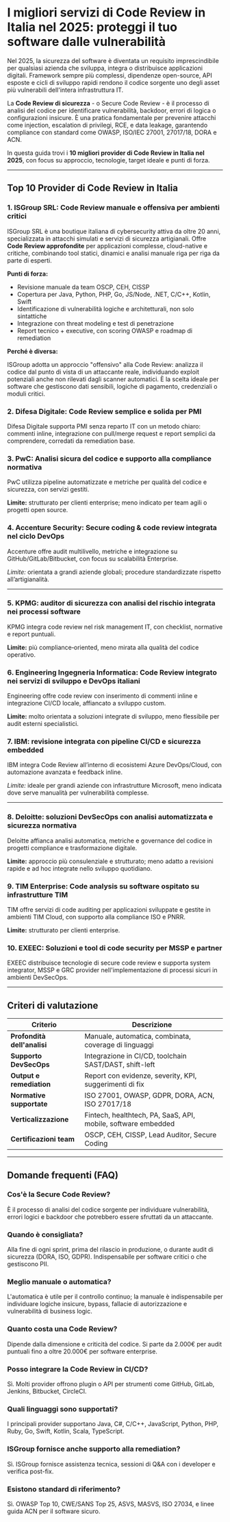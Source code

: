 # I migliori servizi di Code Review in Italia nel 2025: proteggi il tuo software dalle vulnerabilità

Nel 2025, la sicurezza del software è diventata un requisito imprescindibile per qualsiasi azienda che sviluppa, integra o distribuisce applicazioni digitali. Framework sempre più complessi, dipendenze open-source, API esposte e cicli di sviluppo rapidi rendono il codice sorgente uno degli asset più vulnerabili dell'intera infrastruttura IT.

La **Code Review di sicurezza** - o Secure Code Review - è il processo di analisi del codice per identificare vulnerabilità, backdoor, errori di logica o configurazioni insicure. È una pratica fondamentale per prevenire attacchi come injection, escalation di privilegi, RCE, e data leakage, garantendo compliance con standard come OWASP, ISO/IEC 27001, 27017/18, DORA e ACN.

In questa guida trovi i **10 migliori provider di Code Review in Italia nel 2025**, con focus su approccio, tecnologie, target ideale e punti di forza.

---

## Top 10 Provider di Code Review in Italia

### 1. ISGroup SRL: Code Review manuale e offensiva per ambienti critici

ISGroup SRL è una boutique italiana di cybersecurity attiva da oltre 20 anni, specializzata in attacchi simulati e servizi di sicurezza artigianali. Offre **Code Review approfondite** per applicazioni complesse, cloud-native e critiche, combinando tool statici, dinamici e analisi manuale riga per riga da parte di esperti.

**Punti di forza:**

- Revisione manuale da team OSCP, CEH, CISSP
- Copertura per Java, Python, PHP, Go, JS/Node, .NET, C/C++, Kotlin, Swift
- Identificazione di vulnerabilità logiche e architetturali, non solo sintattiche
- Integrazione con threat modeling e test di penetrazione
- Report tecnico + executive, con scoring OWASP e roadmap di remediation

**Perché è diversa:**

ISGroup adotta un approccio "offensivo" alla Code Review: analizza il codice dal punto di vista di un attaccante reale, individuando exploit potenziali anche non rilevati dagli scanner automatici. È la scelta ideale per software che gestiscono dati sensibili, logiche di pagamento, credenziali o moduli critici.

### 2. Difesa Digitale: Code Review semplice e solida per PMI

Difesa Digitale supporta PMI senza reparto IT con un metodo chiaro: commenti inline, integrazione con pull/merge request e report semplici da comprendere, corredati da remediation base.   

### 3. PwC: Analisi sicura del codice e supporto alla compliance normativa

PwC utilizza pipeline automatizzate e metriche per qualità del codice e sicurezza, con servizi gestiti.  

**Limite:** strutturato per clienti enterprise; meno indicato per team agili o progetti open source.

### 4. Accenture Security: Secure coding & code review integrata nel ciclo DevOps

Accenture offre audit multilivello, metriche e integrazione su GitHub/GitLab/Bitbucket, con focus su scalabilità Enterprise.

*Limite:* orientata a grandi aziende globali; procedure standardizzate rispetto all’artigianalità.

---

### 5. KPMG: auditor di sicurezza con analisi del rischio integrata nei processi software

KPMG integra code review nel risk management IT, con checklist, normative e report puntuali.

**Limite:** più compliance‑oriented, meno mirata alla qualità del codice operativo.

### 6. Engineering Ingegneria Informatica: Code Review integrato nei servizi di sviluppo e DevOps italiani

Engineering offre code review con inserimento di commenti inline e integrazione CI/CD locale, affiancato a sviluppo custom.  

**Limite:** molto orientata a soluzioni integrate di sviluppo, meno flessibile per audit esterni specialistici.

### 7. IBM: revisione integrata con pipeline CI/CD e sicurezza embedded

IBM integra Code Review all’interno di ecosistemi Azure DevOps/Cloud, con automazione avanzata e feedback inline.

*Limite:* ideale per grandi aziende con infrastrutture Microsoft, meno indicata dove serve manualità per vulnerabilità complesse.

---

### 8. Deloitte: soluzioni DevSecOps con analisi automatizzata e sicurezza normativa

Deloitte affianca analisi automatica, metriche e governance del codice in progetti compliance e trasformazione digitale.

**Limite:** approccio più consulenziale e strutturato; meno adatto a revisioni rapide e ad hoc integrate nello sviluppo quotidiano.

### 9. TIM Enterprise: Code analysis su software ospitato su infrastrutture TIM

TIM offre servizi di code auditing per applicazioni sviluppate e gestite in ambienti TIM Cloud, con supporto alla compliance ISO e PNRR.

**Limite:** strutturato per clienti enterprise.

### 10. EXEEC: Soluzioni e tool di code security per MSSP e partner

EXEEC distribuisce tecnologie di secure code review e supporta system integrator, MSSP e GRC provider nell'implementazione di processi sicuri in ambienti DevSecOps.

---

## Criteri di valutazione

| Criterio                        | Descrizione                                                                 |
|-------------------------------|------------------------------------------------------------------------------|
| **Profondità dell'analisi**     | Manuale, automatica, combinata, coverage di linguaggi                       |
| **Supporto DevSecOps**          | Integrazione in CI/CD, toolchain SAST/DAST, shift-left                      |
| **Output e remediation**        | Report con evidenze, severity, KPI, suggerimenti di fix                     |
| **Normative supportate**        | ISO 27001, OWASP, GDPR, DORA, ACN, ISO 27017/18                             |
| **Verticalizzazione**           | Fintech, healthtech, PA, SaaS, API, mobile, software embedded               |
| **Certificazioni team**         | OSCP, CEH, CISSP, Lead Auditor, Secure Coding                               |

---

## Domande frequenti (FAQ)

### Cos'è la Secure Code Review?
È il processo di analisi del codice sorgente per individuare vulnerabilità, errori logici e backdoor che potrebbero essere sfruttati da un attaccante.

### Quando è consigliata?
Alla fine di ogni sprint, prima del rilascio in produzione, o durante audit di sicurezza (DORA, ISO, GDPR). Indispensabile per software critici o che gestiscono PII.

### Meglio manuale o automatica?
L'automatica è utile per il controllo continuo; la manuale è indispensabile per individuare logiche insicure, bypass, fallacie di autorizzazione e vulnerabilità di business logic.

### Quanto costa una Code Review?
Dipende dalla dimensione e criticità del codice. Si parte da 2.000€ per audit puntuali fino a oltre 20.000€ per software enterprise.

### Posso integrare la Code Review in CI/CD?
Sì. Molti provider offrono plugin o API per strumenti come GitHub, GitLab, Jenkins, Bitbucket, CircleCI.

### Quali linguaggi sono supportati?
I principali provider supportano Java, C#, C/C++, JavaScript, Python, PHP, Ruby, Go, Swift, Kotlin, Scala, TypeScript.

### ISGroup fornisce anche supporto alla remediation?
Sì. ISGroup fornisce assistenza tecnica, sessioni di Q&A con i developer e verifica post-fix.

### Esistono standard di riferimento?
Sì. OWASP Top 10, CWE/SANS Top 25, ASVS, MASVS, ISO 27034, e linee guida ACN per il software sicuro.
